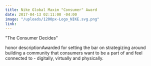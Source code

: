 ```yaml
---
title: Nike Global Maxim "Consumer" Award
date: 2017-04-13 02:11:00 -04:00
image: "/uploads/1200px-Logo_NIKE.svg.png"
link: 
---
```


"The Consumer Decides"

honor descriptionAwarded for setting the bar on strategizing around building a community that consumers want to be a part of and feel connected to - digitally, virtually and physically. 